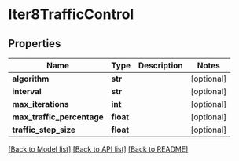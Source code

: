 # Iter8TrafficControl

## Properties
Name | Type | Description | Notes
------------ | ------------- | ------------- | -------------
**algorithm** | **str** |  | [optional] 
**interval** | **str** |  | [optional] 
**max_iterations** | **int** |  | [optional] 
**max_traffic_percentage** | **float** |  | [optional] 
**traffic_step_size** | **float** |  | [optional] 

[[Back to Model list]](../README.md#documentation-for-models) [[Back to API list]](../README.md#documentation-for-api-endpoints) [[Back to README]](../README.md)

